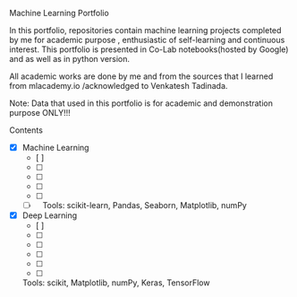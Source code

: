 Machine Learning Portfolio


In this portfolio, repositories contain machine learning projects completed by me for academic purpose , 
enthusiastic of self-learning and continuous interest. 
This portfolio is presented in Co-Lab notebooks(hosted by Google) and as well as in python version.

All academic works are done by me and from the sources that I learned from mlacademy.io /acknowledged 
to Venkatesh Tadinada.

Note: Data that used in this portfolio is for academic and demonstration purpose ONLY!!! 

Contents

- [x] Machine Learning  
    - [ ]  
    - [ ]  
    - [ ]  
    - [ ]  
    - [ ]  
    - [ ]    
    Tools: scikit-learn, Pandas, Seaborn, Matplotlib, numPy
     
- [x] Deep Learning 
    - [ ]  
    - [ ]  
    - [ ]  
    - [ ] 
    - [ ]  
    - [ ] 

    Tools: scikit, Matplotlib, numPy, Keras, TensorFlow
